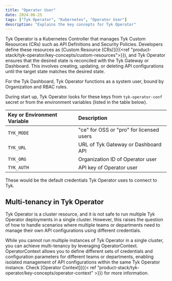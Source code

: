 ```yaml
---
title: "Operator User"
date: 2024-06-25
tags: ["Tyk Operator", "Kubernetes", "Operator User"]
description: "Explains the key concepts for Tyk Operator"
---
```


Tyk Operator is a Kubernetes Controller that manages Tyk Custom Resources (CRs) such as API Definitions and Security Policies. Developers define these resources as [Custom Resource (CRs)]({{<ref "product-stack/tyk-operator/key-concepts/custom-resources">}}), and Tyk Operator ensures that the desired state is reconciled with the Tyk Gateway or Dashboard. This involves creating, updating, or deleting API configurations until the target state matches the desired state.

For the Tyk Dashboard, Tyk Operator functions as a system user, bound by Organization and RBAC rules.

During start up, Tyk Operator looks for these keys from `tyk-operator-conf` secret or from the environment variables (listed in the table below).

| Key or Environment Variable | Description                              |
| :-------------------------- | :--------------------------------------- |
| `TYK_MODE`                  | "ce" for OSS or "pro" for licensed users |
| `TYK_URL`                   | URL of Tyk Gateway or Dashboard API      |
| `TYK_ORG`                   | Organization ID of Operator user         |
| `TYK_AUTH`                  | API key of Operator user                 |

These would be the default credentials Tyk Operator uses to connect to Tyk.

## Multi-tenancy in Tyk Operator

Tyk Operator is a cluster resource, and it is not safe to run multiple Tyk Operator deployments in a single cluster. However, this raises the question of how to handle scenarios where multiple teams or departments need to manage their own API configurations using different credentials.

While you cannot run multiple instances of Tyk Operator in a single cluster, you can achieve multi-tenancy by leveraging OperatorContext. OperatorContext allows you to define different sets of credentials and configuration parameters for different teams or departments, enabling isolated management of API configurations within the same Tyk Operator instance. Check [Operator Context]({{< ref "product-stack/tyk-operator/key-concepts/operator-context" >}}) for more information.
